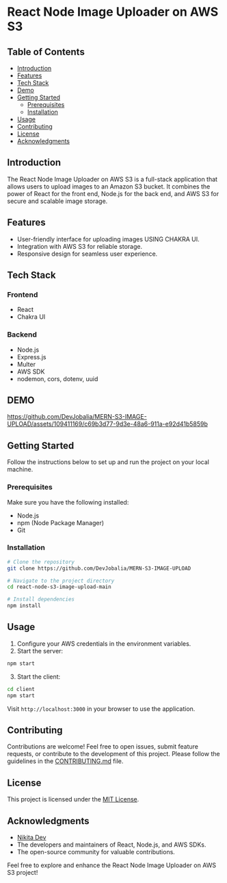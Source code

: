 # React Node Image Uploader on AWS S3

## Table of Contents

- [Introduction](#introduction)
- [Features](#features)
- [Tech Stack](#tech-stack)
- [Demo](#demo)
- [Getting Started](#getting-started)
  - [Prerequisites](#prerequisites)
  - [Installation](#installation)
- [Usage](#usage)
- [Contributing](#contributing)
- [License](#license)
- [Acknowledgments](#acknowledgments)

## Introduction

The React Node Image Uploader on AWS S3 is a full-stack application that allows users to upload images to an Amazon S3 bucket. It combines the power of React for the front end, Node.js for the back end, and AWS S3 for secure and scalable image storage.

## Features

- User-friendly interface for uploading images USING CHAKRA UI.
- Integration with AWS S3 for reliable storage.
- Responsive design for seamless user experience.

## Tech Stack

### Frontend

- React
- Chakra UI

### Backend

- Node.js
- Express.js
- Multer
- AWS SDK
- nodemon, cors, dotenv, uuid

## DEMO

https://github.com/DevJobalia/MERN-S3-IMAGE-UPLOAD/assets/109411169/c69b3d77-9d3e-48a6-911a-e92d41b5859b

## Getting Started

Follow the instructions below to set up and run the project on your local machine.

### Prerequisites

Make sure you have the following installed:

- Node.js
- npm (Node Package Manager)
- Git

### Installation

```bash
# Clone the repository
git clone https://github.com/DevJobalia/MERN-S3-IMAGE-UPLOAD

# Navigate to the project directory
cd react-node-s3-image-upload-main

# Install dependencies
npm install
```

## Usage

1. Configure your AWS credentials in the environment variables.
2. Start the server:

```bash
npm start
```

3. Start the client:

```bash
cd client
npm start
```

Visit `http://localhost:3000` in your browser to use the application.

## Contributing

Contributions are welcome! Feel free to open issues, submit feature requests, or contribute to the development of this project. Please follow the guidelines in the [CONTRIBUTING.md](CONTRIBUTING.md) file.

## License

This project is licensed under the [MIT License](LICENSE).

## Acknowledgments

- [Nikita Dev](https://www.youtube.com/watch?v=vVBqEYNXxy8)
- The developers and maintainers of React, Node.js, and AWS SDKs.
- The open-source community for valuable contributions.

Feel free to explore and enhance the React Node Image Uploader on AWS S3 project!
